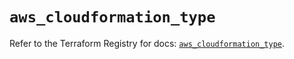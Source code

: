 # `aws_cloudformation_type`

Refer to the Terraform Registry for docs: [`aws_cloudformation_type`](https://registry.terraform.io/providers/hashicorp/aws/5.84.0/docs/resources/cloudformation_type).
